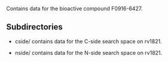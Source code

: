 Contains data for the bioactive compound F0916-6427.

## Subdirectories

- cside/ contains data for the C-side search space on rv1821.

- nside/ contains data for the N-side search space on rv1821.

